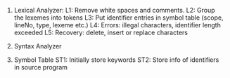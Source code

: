 1. Lexical Analyzer:
L1: Remove white spaces and comments.
L2: Group the lexemes into tokens
L3: Put identifier entries in symbol table (scope, lineNo, type, lexeme etc.)
L4: Errors: illegal characters, identifier length exceeded
L5: Recovery: delete, insert or replace characters


2. Syntax Analyzer


3. Symbol Table
ST1: Initially store keywords
ST2: Store info of identifiers in source program